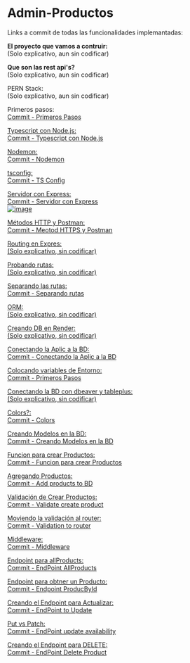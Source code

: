 # Admin-Productos
Links a commit de todas las funcionalidades implemantadas:

<strong>El proyecto que vamos a contruir:</strong><br>
(Solo explicativo, aun sin codificar)

<b>Que son las rest api's?</b><br>
(Solo explicativo, aun sin codificar)

PERN Stack:<br>
(Solo explicativo, aun sin codificar)

Primeros pasos:<br>
<a href="https://github.com/PabIoTorrecillas/Admin-Productos/commit/e00f83674fd6b8fccaaa28c59e5f8a81fb9e7bac">Commit - Primeros Pasos

Typescript con Node.js: <br>
<a href="https://github.com/PabIoTorrecillas/Admin-Productos/commit/09a6ac146a8555ffc28e5f3f401ca03e7e096594">Commit - Typescript con Node.js

Nodemon:<br>
<a href="https://github.com/PabIoTorrecillas/Admin-Productos/commit/d96a96013ad05db8d5d559db0348009133d58ba4">Commit - Nodemon

tsconfig:<br>
<a href="https://github.com/PabIoTorrecillas/Admin-Productos/commit/03c5f6ee39c21b0623d2df11c4282d396dfaea6b">Commit - TS Config

Servidor con Express:<br>
<a href="https://github.com/PabIoTorrecillas/Admin-Productos/commit/fb0ae0b50da85f81cd1dbeb6712a5df6c596f039">Commit - Servidor con Express<br>
![image](https://github.com/user-attachments/assets/bd081843-1354-428d-9969-ccbf3b5309ef)

Métodos HTTP y Postman:<br>
<a href="https://github.com/PabIoTorrecillas/Admin-Productos/commit/41ea48b47e8bf007b7db59cb4def44d553a2c53c">Commit - Meotod HTTPS y Postman

Routing en Expres:<br>
(Solo explicativo, sin codificar)

Probando rutas:<br>
(Solo explicativo, sin codificar)

Separando las rutas:<br>
<a href="https://github.com/PabIoTorrecillas/Admin-Productos/commit/ac42aaa371396da4544f1163a3e5dce46a0cd1f7">Commit - Separando rutas

ORM:<br>
(Solo explicativo, sin codificar)

Creando DB en Render:<br>
(Solo explicativo, sin codificar)

Conectando la Aplic a la BD:<br>
<a href="https://github.com/PabIoTorrecillas/Admin-Productos/commit/3d95840e8f2609f86ba555a09279b199b7aa1fbc">Commit - Conectando la Aplic a la BD

Colocando variables de Entorno:<br>
<a href="https://github.com/PabIoTorrecillas/Admin-Productos/commit/445bacb8f02b0dd35d48a3570b733ec238851630">Commit - Primeros Pasos

Conectando la BD con dbeaver y tableplus:<br>
(Solo explicativo, sin codificar)

Colors?:<br>
<a href="https://github.com/PabIoTorrecillas/Admin-Productos/commit/09b38dc7b2aafa2e0f3db85765e8dd94d73b3b16">Commit - Colors

Creando Modelos en la BD:<br>
<a href="https://github.com/PabIoTorrecillas/Admin-Productos/commit/5ef41c9be2a9f157ca8173b399456d7a5eee0e49">Commit - Creando Modelos en la BD

Funcion para crear Productos:<br>
<a href="https://github.com/PabIoTorrecillas/Admin-Productos/commit/2f49f9f549bd69650a7544f19a8783427d4457f8">Commit - Funcion para crear Productos

Agregando Productos:<br>
<a href="https://github.com/PabIoTorrecillas/Admin-Productos/commit/3ac7fa621ee9af6a22d68154fa6f7d7e1a1782e1">Commit - Add products to BD

Validación de Crear Productos:<br>
<a href="https://github.com/PabIoTorrecillas/Admin-Productos/commit/0889523e5665ace0bf72ec5195c5d1d17e0430c6">Commit - Validate create product

Moviendo la validación al router:<br>
<a href="https://github.com/PabIoTorrecillas/Admin-Productos/commit/85c8f3cdf41a13e4540b59933af82298cc54d73f">Commit - Validation to router

Middleware:<br>
<a href="https://github.com/PabIoTorrecillas/Admin-Productos/commit/e2229f81ca6c41667aeac199e53263e2e77dbddc">Commit - Middleware

Endpoint para allProducts:<br>
<a href="https://github.com/PabIoTorrecillas/Admin-Productos/commit/005ec847d673de21a9fab42a19de9cbba591a996">Commit - EndPoint AllProducts

Endpoint para obtner un Producto:<br>
<a href="https://github.com/PabIoTorrecillas/Admin-Productos/commit/3191ad87ee69894b0cc52584284c6a47779867bd">Commit - Endpoint ProducById

Creando el Endpoint para Actualizar:<br>
<a href="https://github.com/PabIoTorrecillas/Admin-Productos/commit/0476ed5410e86289675837c269ac0e53c4970351">Commit - EndPoint to Update

Put vs Patch:<br>
<a href="https://github.com/PabIoTorrecillas/Admin-Productos/commit/d3b6658a2dd701336e69f796e82eacf1822d3bd2">Commit - EndPoint update availability

Creando el Endpoint para DELETE:<br>
<a href="https://github.com/PabIoTorrecillas/Admin-Productos/commit/4ba20a5d9ff07dee5fe970facb5365b25c1c3704">Commit - EndPoint Delete Product
